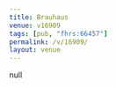 ```yaml
---
title: Brauhaus
venue: v16909
tags: [pub, "fhrs:66457"]
permalink: /v/16909/
layout: venue
---
```

null